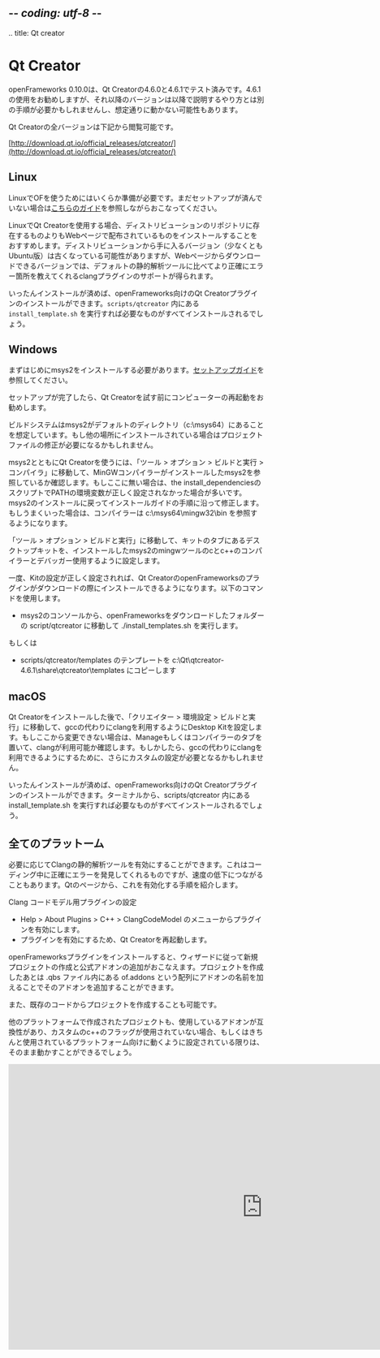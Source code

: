 ## -*- coding: utf-8 -*-
.. title: Qt creator

Qt Creator
==========

openFrameworks 0.10.0は、Qt Creatorの4.6.0と4.6.1でテスト済みです。4.6.1の使用をお勧めしますが、それ以降のバージョンは以降で説明するやり方とは別の手順が必要かもしれませんし、想定通りに動かない可能性もあります。

Qt Creatorの全バージョンは下記から閲覧可能です。

[http://download.qt.io/official_releases/qtcreator/](http://download.qt.io/official_releases/qtcreator/)


Linux
-----

LinuxでOFを使うためにはいくらか準備が必要です。まだセットアップが済んでいない場合は[こちらのガイド](https://openframeworks.cc/ja/setup/linux-install)を参照しながらおこなってください。

LinuxでQt Creatorを使用する場合、ディストリビューションのリポジトリに存在するものよりもWebページで配布されているものをインストールすることをおすすめします。ディストリビューションから手に入るバージョン（少なくともUbuntu版）は古くなっている可能性がありますが、Webページからダウンロードできるバージョンでは、デフォルトの静的解析ツールに比べてより正確にエラー箇所を教えてくれるclangプラグインのサポートが得られます。

いったんインストールが済めば、openFrameworks向けのQt Creatorプラグインのインストールができます。`scripts/qtcreator` 内にある `install_template.sh` を実行すれば必要なものがすべてインストールされるでしょう。

Windows
----

まずはじめにmsys2をインストールする必要があります。[セットアップガイド](https://openframeworks.cc/ja/setup/msys2)を参照してください。

セットアップが完了したら、Qt Creatorを試す前にコンピューターの再起動をお勧めします。

ビルドシステムはmsys2がデフォルトのディレクトリ（c:\msys64）にあることを想定しています。もし他の場所にインストールされている場合はプロジェクトファイルの修正が必要になるかもしれません。

msys2とともにQt Creatorを使うには、「ツール > オプション > ビルドと実行 > コンパイラ」に移動して、MinGWコンパイラーがインストールしたmsys2を参照しているか確認します。もしここに無い場合は、the install_dependenciesのスクリプトでPATHの環境変数が正しく設定されなかった場合が多いです。msys2のインストールに戻ってインストールガイドの手順に沿って修正します。もしうまくいった場合は、コンパイラーは c:\msys64\mingw32\bin を参照するようになります。

「ツール > オプション > ビルドと実行」に移動して、キットのタブにあるデスクトップキットを、インストールしたmsys2のmingwツールのcとc++のコンパイラーとデバッガー使用するように設定します。

一度、Kitの設定が正しく設定されれば、Qt CreatorのopenFrameworksのプラグインがダウンロードの際にインストールできるようになります。以下のコマンドを使用します。

- msys2のコンソールから、openFrameworksをダウンロードしたフォルダーの script/qtcreator に移動して ./install_templates.sh を実行します。

もしくは

- scripts/qtcreator/templates のテンプレートを c:\Qt\qtcreator-4.6.1\share\qtcreator\templates にコピーします

macOS
----

Qt Creatorをインストールした後で、「クリエイター > 環境設定 > ビルドと実行」に移動して、gccの代わりにclangを利用するようにDesktop Kitを設定します。もしここから変更できない場合は、Manageもしくはコンパイラーのタブを置いて、clangが利用可能か確認します。もしかしたら、gccの代わりにclangを利用できるようにするために、さらにカスタムの設定が必要となるかもしれません。

いったんインストールが済めば、openFrameworks向けのQt Creatorプラグインのインストールができます。ターミナルから、scripts/qtcreator 内にある install_template.sh を実行すれば必要なものがすべてインストールされるでしょう。

全てのプラットーム
-------------

必要に応じてClangの静的解析ツールを有効にすることができます。これはコーディング中に正確にエラーを発見してくれるものですが、速度の低下につながることもあります。Qtのページから、これを有効化する手順を紹介します。

Clang コードモデル用プラグインの設定

- Help > About Plugins > C++ > ClangCodeModel のメニューからプラグインを有効にします。
- プラグインを有効にするため、Qt Creatorを再起動します。

openFrameworksプラグインをインストールすると、ウィザードに従って新規プロジェクトの作成と公式アドオンの追加がおこなえます。プロジェクトを作成したあとは .qbs ファイル内にある of.addons という配列にアドオンの名前を加えることでそのアドオンを追加することができます。

また、既存のコードからプロジェクトを作成することも可能です。

他のプラットフォームで作成されたプロジェクトも、使用しているアドオンが互換性があり、カスタムのc++のフラッグが使用されていない場合、もしくはきちんと使用されているプラットフォーム向けに動くように設定されている限りは、そのまま動かすことができるでしょう。

<iframe src="https://player.vimeo.com/video/142272907" width="1000" height="563" frameborder="0" webkitallowfullscreen mozallowfullscreen allowfullscreen></iframe>

